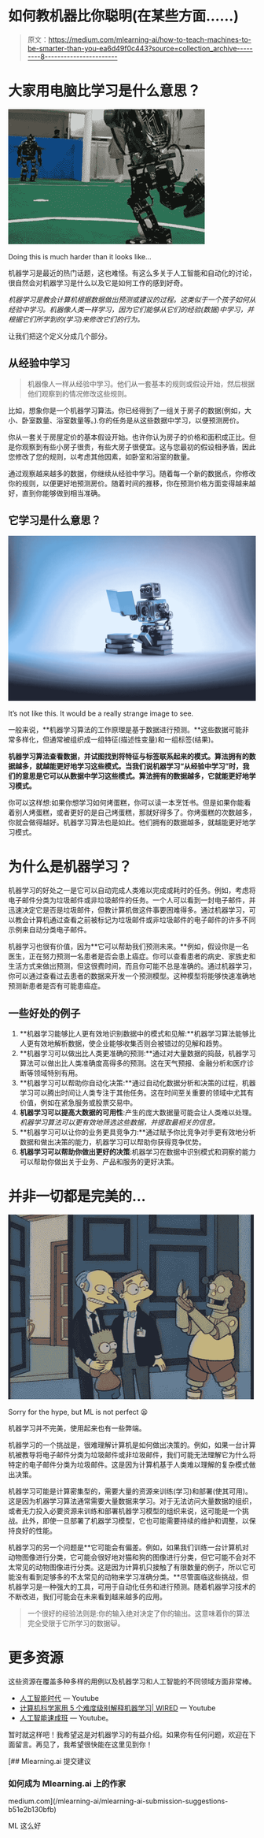# 如何教机器比你聪明(在某些方面……)

> 原文：<https://medium.com/mlearning-ai/how-to-teach-machines-to-be-smarter-than-you-ea6d49f0c443?source=collection_archive---------8----------------------->

# 大家用电脑比学习是什么意思？

![](img/eafc9bf48502dac92fc4f037a3550c34.png)

Doing this is much harder than it looks like…

机器学习是最近的热门话题，这也难怪。有这么多关于人工智能和自动化的讨论，很自然会对机器学习是什么以及它是如何工作的感到好奇。

*机器学习是教会计算机根据数据做出预测或建议的过程。这类似于一个孩子如何从经验中学习。机器像人类一样学习，因为它们能够从它们的经验(数据)中学习，并根据它们所学到的(学习)来修改它们的行为。*

让我们把这个定义分成几个部分。

## 从经验中学习

> 机器像人一样从经验中学习。他们从一套基本的规则或假设开始，然后根据他们观察到的情况修改这些规则。

比如，想象你是一个机器学习算法。你已经得到了一组关于房子的数据(例如，大小、卧室数量、浴室数量等。).你的任务是从这些数据中学习，以便预测房价。

你从一套关于房屋定价的基本假设开始。也许你认为房子的价格和面积成正比。但是你观察到有些小房子很贵，有些大房子很便宜。这与您最初的假设相矛盾，因此您修改了您的规则，以考虑其他因素，如卧室和浴室的数量。

通过观察越来越多的数据，你继续从经验中学习。随着每一个新的数据点，你修改你的规则，以便更好地预测房价。随着时间的推移，你在预测价格方面变得越来越好，直到你能够做到相当准确。

## 它学习是什么意思？

![](img/4eff6547cc199053f3be34656c954bf4.png)

It’s not like this. It would be a really strange image to see.

一般来说，**机器学习算法的工作原理是基于数据进行预测。**这些数据可能非常多样化，但通常被组织成一组特征(描述性变量)和一组标签(结果)。

**机器学习算法查看数据，并试图找到将特征与标签联系起来的模式。算法拥有的数据越多，就越能更好地学习这些模式。当我们说机器学习“从经验中学习”时，我们的意思是它可以从数据中学习这些模式。算法拥有的数据越多，它就能更好地学习模式。**

你可以这样想:如果你想学习如何烤蛋糕，你可以读一本烹饪书。但是如果你能看着别人烤蛋糕，或者更好的是自己烤蛋糕，那就好得多了。你烤蛋糕的次数越多，你就会做得越好。机器学习算法也是如此。他们拥有的数据越多，就越能更好地学习模式。

# 为什么是机器学习？

机器学习的好处之一是它可以自动完成人类难以完成或耗时的任务。例如，考虑将电子邮件分类为垃圾邮件或非垃圾邮件的任务。一个人可以看到一封电子邮件，并迅速决定它是否是垃圾邮件，但教计算机做这件事要困难得多。通过机器学习，可以教会计算机通过查看之前被标记为垃圾邮件或非垃圾邮件的电子邮件的许多不同示例来自动分类电子邮件。

机器学习也很有价值，因为**它可以帮助我们预测未来。**例如，假设你是一名医生，正在努力预测一名患者是否会患上癌症。你可以查看患者的病史、家族史和生活方式来做出预测，但这很费时间，而且你可能不总是准确的。通过机器学习，你可以通过查看过去患者的数据来开发一个预测模型。这种模型将能够快速准确地预测新患者是否有可能患癌症。

## 一些好处的例子

1.  **机器学习能够比人更有效地识别数据中的模式和见解:**机器学习算法能够比人更有效地解析数据，使企业能够收集否则会被错过的见解和趋势。
2.  **机器学习可以做出比人类更准确的预测:**通过对大量数据的捣鼓，机器学习算法可以做出比人类准确度高得多的预测。这在天气预报、金融分析和医疗诊断等领域特别有用。
3.  **机器学习可以帮助你自动化决策:**通过自动化数据分析和决策的过程，机器学习可以腾出时间让人类专注于其他任务。这在时间至关重要的领域中尤其有价值，例如在紧急服务或股票交易中。
4.  **机器学习可以提高大数据的可用性**:产生的庞大数据量可能会让人类难以处理。*机器学习算法可以更有效地筛选这些数据，并提取最相关的信息。*
5.  **机器学习可以让你的业务更具竞争力:**通过赋予你比竞争对手更有效地分析数据和做出决策的能力，机器学习可以帮助你获得竞争优势。
6.  **机器学习可以帮助你做出更好的决策**:机器学习在数据中识别模式和洞察的能力可以帮助你做出关于业务、产品和服务的更好决策。

# 并非一切都是完美的…

![](img/9bf791df053268953aa857c1428ae4b6.png)

Sorry for the hype, but ML is not perfect 😫

机器学习并不完美，使用起来也有一些弊端。

机器学习的一个挑战是，很难理解计算机是如何做出决策的。例如，如果一台计算机被教导将电子邮件分类为垃圾邮件或非垃圾邮件，我们可能无法理解它为什么将特定的电子邮件分类为垃圾邮件。这是因为计算机基于人类难以理解的复杂模式做出决策。

机器学习可能是计算密集型的，需要大量的资源来训练(学习)和部署(使其可用)。这是因为机器学习算法通常需要大量数据来学习。对于无法访问大量数据的组织，或者无力投入必要资源来训练和部署机器学习模型的组织来说，这可能是一个挑战。此外，即使一旦部署了机器学习模型，它也可能需要持续的维护和调整，以保持良好的性能。

机器学习的另一个问题是**它可能会有偏差。例如，如果我们训练一台计算机对动物图像进行分类，它可能会很好地对猫和狗的图像进行分类，但它可能不会对不太常见的动物图像进行分类。这是因为计算机只接触了有限数量的例子，所以它可能没有看到足够多的不太常见的动物来学习准确分类。**尽管面临这些挑战，但机器学习是一种强大的工具，可用于自动化任务和进行预测。随着机器学习技术的不断改进，我们可能会在未来看到越来越多的应用。

> 一个很好的经验法则是:你的输入绝对决定了你的输出。这意味着你的算法完全受限于它所学习的数据😺。

# 更多资源

这些资源在覆盖多种多样的用例以及机器学习和人工智能的不同领域方面非常棒。

*   [人工智能时代](https://www.youtube.com/playlist?list=PLjq6DwYksrzz_fsWIpPcf6V7p2RNAneKc) — Youtube
*   [计算机科学家用 5 个难度级别解释机器学习| WIRED](https://www.youtube.com/watch?v=5q87K1WaoFI) — Youtube
*   [人工智能速成班](https://www.youtube.com/watch?v=GvYYFloV0aA&list=PL8dPuuaLjXtO65LeD2p4_Sb5XQ51par_b) — Youtube。

暂时就这样吧！我希望这是对机器学习的有益介绍。如果你有任何问题，欢迎在下面留言。再见了，我希望很快能在这里见到你！

[](/mlearning-ai/mlearning-ai-submission-suggestions-b51e2b130bfb) [## Mlearning.ai 提交建议

### 如何成为 Mlearning.ai 上的作家

medium.com](/mlearning-ai/mlearning-ai-submission-suggestions-b51e2b130bfb) 

ML 这么好